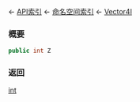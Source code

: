 ← [API索引](Api-Index) ← [命名空间索引](Namespace-Index) ← [Vector4I](VRageMath.Vector4I)

### 概要

```csharp
public int Z
```

### 返回

[int](https://docs.microsoft.com/en-us/dotnet/api/System.Int32?view=netframework-4.6)

